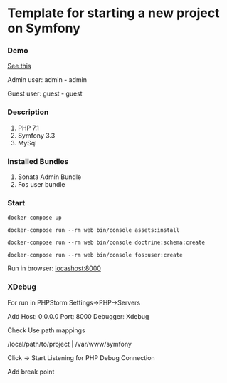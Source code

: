 Template for starting a new project on Symfony
=============================================

### Demo

[See this](https://guarded-garden-90997.herokuapp.com/)

Admin user: admin - admin

Guest user: guest - guest


### Description

1. PHP 7.1
2. Symfony 3.3
3. MySql

### Installed Bundles

1. Sonata Admin Bundle
2. Fos user bundle

### Start
```
docker-compose up

docker-compose run --rm web bin/console assets:install

docker-compose run --rm web bin/console doctrine:schema:create

docker-compose run --rm web bin/console fos:user:create
```

Run in browser: [locashost:8000](http://locashost:8000)

### XDebug

For run in PHPStorm
Settings->PHP->Servers

Add
Host: 0.0.0.0 
Port: 8000
Debugger: Xdebug

Check Use path mappings

/local/path/to/project | /var/www/symfony

Click -> Start Listening for PHP Debug Connection

Add break point

